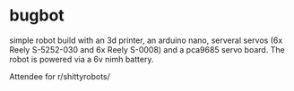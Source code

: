 # bugbot
simple robot build with an 3d printer, an arduino nano, serveral servos (6x Reely S-5252-030 and 6x Reely S-0008) and a pca9685 servo board. The robot is powered via a 6v nimh battery.

Attendee for r/shittyrobots/ 
